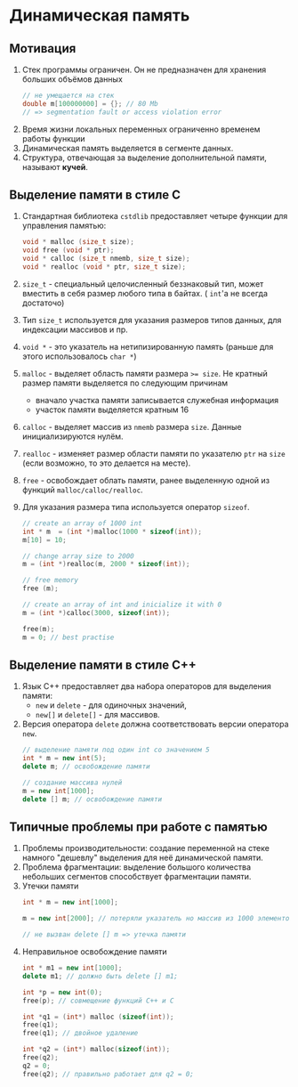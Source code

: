# Динамическая память

## Мотивация
1. Стек программы ограничен. Он не предназначен для хранения больших объёмов данных
    ```cpp
    // не умещается на стек
    double m[100000000] = {}; // 80 Mb
    // => segmentation fault or access violation error
    ```
1. Время жизни локальных переменных ограниченно временем работы функции
1. Динамическая память выделяется в сегменте данных.
1. Структура, отвечающая за выделение дополнительной памяти, называют **кучей**.

## Выделение памяти в стиле С
1. Стандартная библиотека `cstdlib` предоставляет четыре функции для управления памятью:

    ```cpp
    void * malloc (size_t size);
    void free (void * ptr);
    void * calloc (size_t nmemb, size_t size);
    void * realloc (void * ptr, size_t size);
    ```
1. `size_t` - специальный целочисленный беззнаковый тип, может вместить в себя размер любого типа в байтах. ( `int`'a не всегда достаточо)
1. Тип `size_t` используется для указания размеров типов данных, для индексации массивов и пр.
1. `void *` - это указатель на нетипизированную память (раньше для этого использовалось `char *`)
1. `malloc` - выделяет область памяти размера `>= size`. Не кратный размер памяти выделяется по следующим причинам
     * вначало участка памяти записывается служебная информация
     * участок памяти выделяется кратным 16
1. `calloc` - выделяет массив из `nmemb` размера `size`. Данные инициализируются нулём.
1. `realloc` - изменяет размер области памяти по указателю `ptr` на `size` (если возможно, то это делается на месте).
1. `free` - освобождает облать памяти, ранее выделенную одной из функций `malloc/calloc/realloc`.
1. Для указания размера типа используется оператор `sizeof`.
    ```cpp
    // create an array of 1000 int
    int * m  = (int *)malloc(1000 * sizeof(int));
    m[10] = 10;

    // change array size to 2000
    m = (int *)realloc(m, 2000 * sizeof(int));

    // free memory
    free (m);

    // create an array of int and inicialize it with 0
    m = (int *)calloc(3000, sizeof(int));

    free(m);
    m = 0; // best practise
    ```

## Выделение памяти в стиле С++
1. Язык С++ предоставляет два набора операторов для выделения памяти:
    * `new` и `delete` - для одиночных значений,
    * `new[]` и `delete[]` - для массивов.
1. Версия оператора `delete` должна соответствовать версии оператора `new`.
    ```cpp
    // выделение памяти под один int со значением 5
    int * m = new int(5);
    delete m; // освобождение памяти

    // создание массива нулей
    m = new int[1000];
    delete [] m; // освобождение памяти
    ```

## Типичные проблемы при работе с памятью
1. Проблемы производительности: создание переменной на стеке намного "дешевлу" выделения для неё динамической памяти.
1. Проблема фрагментации: выделение большого количества небольших сегментов способствует фрагментации памяти.
1. Утечки памяти
    ```cpp
    int * m = new int[1000];

    m = new int[2000]; // потеряли указатель но массив из 1000 элементов => утечка памяти

    // не вызван delete [] m => утечка памяти
    ```
1. Неправильное освобождение памяти
    ```cpp
    int * m1 = new int[1000];
    delete m1; // должно быть delete [] m1;

    int *p = new int(0);
    free(p); // совмещение функций С++ и С

    int *q1 = (int*) malloc (sizeof(int));
    free(q1);
    free(q1); // двойное удаление

    int *q2 = (int*) malloc(sizeof(int));
    free(q2);
    q2 = 0;
    free(q2); // правильно работает для q2 = 0;
    ```

